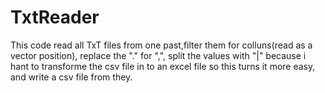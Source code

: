 # TxtReader
This code read all TxT files from one past,filter them for colluns(read as a vector position), replace the "." for ",", split the values with
"|" because i hant to transforme the csv file in to an excel file so this turns it more easy, and write a csv file from they.

